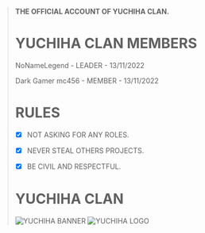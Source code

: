 > **THE OFFICIAL ACCOUNT OF YUCHIHA CLAN.**
>
>
>
> # YUCHIHA CLAN MEMBERS
>
>
>
> NoNameLegend - LEADER - 13/11/2022
>
> Dark Gamer mc456 - MEMBER - 13/11/2022
>
>
> # RULES
>
>
>
> - [x] NOT ASKING FOR ANY ROLES.
>
> - [x] NEVER STEAL OTHERS PROJECTS.
>
> - [x] BE CIVIL AND RESPECTFUL.
>
>
>
># YUCHIHA CLAN
>
>
>![YUCHIHA BANNER](https://media.discordapp.net/attachments/1025352261800574976/1041747098581860393/images_45.jpg)
>![YUCHIHA LOGO](https://media.discordapp.net/attachments/1025352261800574976/1041746465518801017/images_42.jpg)
